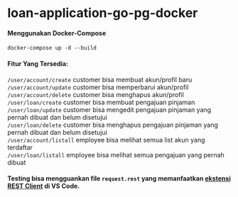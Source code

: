 # loan-application-go-pg-docker

#### Menggunakan Docker-Compose

`docker-compose up -d --build`

#### Fitur Yang Tersedia:
`/user/account/create` customer bisa membuat akun/profil baru <br>
`/user/account/update` customer bisa memperbarui akun/profil <br>
`/user/account/delete` customer bisa menghapus akun/profil <br>
`/user/loan/create` customer bisa membuat pengajuan pinjaman <br>
`/user/loan/update` customer bisa mengedit pengajuan pinjaman yang pernah dibuat dan belum disetujui <br>
`/user/loan/delete` customer bisa menghapus pengajuan pinjaman yang pernah dibuat dan belum disetujui <br>
`/user/account/listall` employee bisa melihat semua list akun yang terdaftar <br>
`/user/loan/listall` employee bisa melihat semua pengajuan yang pernah dibuat <br>

#### Testing bisa mengguankan file `request.rest` yang memanfaatkan [ekstensi REST Client](https://marketplace.visualstudio.com/items?itemName=humao.rest-client) di VS Code. <br>


